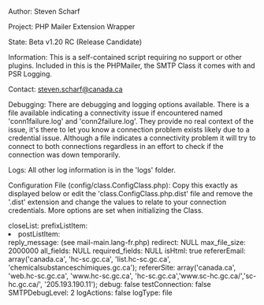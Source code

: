 Author: Steven Scharf

Project: PHP Mailer Extension Wrapper

State: Beta v1.20 RC (Release Candidate)

Information: This is a self-contained script requiring no support or other plugins.
Included in this is the PHPMailer, the SMTP Class it comes with and PSR Logging.

Contact: steven.scharf@canada.ca

Debugging: There are debugging and logging options available.
There is a file available indicating a connectivity issue if encountered
named 'conn1failure.log' and 'conn2failure.log'. They provide no real context
of the issue, it's there to let you know a connection problem exists
likely due to a credential issue.
Although a file indicates a connectivity problem it will 
try to connect to both connections regardless in an effort 
to check if the connection was down temporarily.

Logs: All other log information is in the 'logs' folder.

Configuration File (config/class.ConfigClass.php):
Copy this exactly as displayed below or edit the 'class.ConfigClass.php.dist' 
file and remove the '.dist' extension and change the values to relate to your 
connection credentials. More options are set when initializing the Class.
<?php
namespace HCMailer2017;
class ConfigClass extends HCMailWrapper {
	public $MAIL_HOST = '';
	public $MAIL_PORT = 587;
	public $MAIL_USER = '';
	public $MAIL_PASS = '';
	public $MAIL_USER2 = '';
	public $MAIL_PASS2 ='';
}

Other Configuration options:
The following fields are required:
1. from
2. to
3. subject
4. nonhtml_body (only if html_body is NOT filled in).

The rest of the options are optional/defaulted (all options shown below). 
These application defaults are:
host: smtps.ctst.email-courriel.canada.ca
port: 587
username: See class.HCMailWrapper.php (if accessible)
password: See class.HCMailWrapper.php (if accessible)
from:
to: 
replyto: NULL
send_reply_message: true
reply_subject: NULL
subject: 
html_body: NULL
nonhtml_body: 
attachment: NULL
mail_method: smtp
encryption: tls
authorization: true
ipv6compat: false
timezone: America/Toronto
language: en
openList: <ul>
closeList: </ul>
prefixListItem: <li>
postListItem: </li>
reply_message: (see mail-main.lang-fr.php)
redirect: NULL
max_file_size: 2000000
all_fields: NULL
required_fields: NULL
isHtml: true
refererEmail: array('canada.ca', 'hc-sc.gc.ca', 'list.hc-sc.gc.ca', 'chemicalsubstanceschimiques.gc.ca');
refererSite: array('canada.ca', 'web.hc-sc.gc.ca', 'www.hc-sc.gc.ca', 'hc-sc.gc.ca','www.sc-hc.gc.ca/','sc-hc.gc.ca/', '205.193.190.11');
debug: false
testConnection: false
SMTPDebugLevel: 2
logActions: false
logType: file